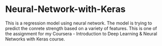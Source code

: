 # Neural-Network-with-Keras
This is a regression model using neural network. The model is trying to predict the conrete strength based on a variety of features. This is one of the assignment for my Coursera - Introduction to Deep Learning &amp; Neural Networks with Keras course.
